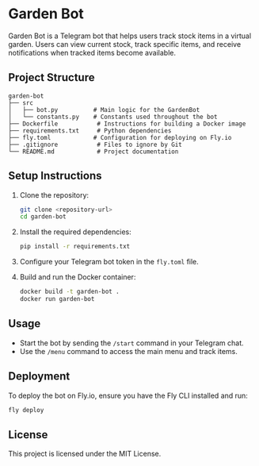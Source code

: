 # Garden Bot

Garden Bot is a Telegram bot that helps users track stock items in a virtual garden. Users can view current stock, track specific items, and receive notifications when tracked items become available.

## Project Structure

```
garden-bot
├── src
│   ├── bot.py          # Main logic for the GardenBot
│   └── constants.py    # Constants used throughout the bot
├── Dockerfile           # Instructions for building a Docker image
├── requirements.txt     # Python dependencies
├── fly.toml            # Configuration for deploying on Fly.io
├── .gitignore           # Files to ignore by Git
└── README.md            # Project documentation
```

## Setup Instructions

1. Clone the repository:
   ```bash
   git clone <repository-url>
   cd garden-bot
   ```

2. Install the required dependencies:
   ```bash
   pip install -r requirements.txt
   ```

3. Configure your Telegram bot token in the `fly.toml` file.

4. Build and run the Docker container:
   ```bash
   docker build -t garden-bot .
   docker run garden-bot
   ```

## Usage

- Start the bot by sending the `/start` command in your Telegram chat.
- Use the `/menu` command to access the main menu and track items.

## Deployment

To deploy the bot on Fly.io, ensure you have the Fly CLI installed and run:
```bash
fly deploy
```

## License

This project is licensed under the MIT License.